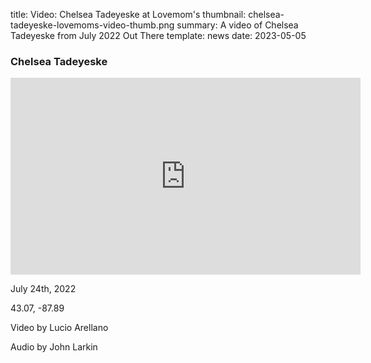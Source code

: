 title: Video: Chelsea Tadeyeske at Lovemom's
thumbnail: chelsea-tadeyeske-lovemoms-video-thumb.png
summary: A video of Chelsea Tadeyeske from July 2022 Out There 
template: news
date: 2023-05-05

### Chelsea Tadeyeske

<iframe width="560" height="315" src="https://www.youtube.com/embed/QKb71ViO8Z4" title="YouTube video player" frameborder="0" allow="accelerometer; autoplay; clipboard-write; encrypted-media; gyroscope; picture-in-picture; web-share" allowfullscreen></iframe>

July 24th, 2022  

43.07, -87.89

Video by Lucio Arellano

Audio by John Larkin
